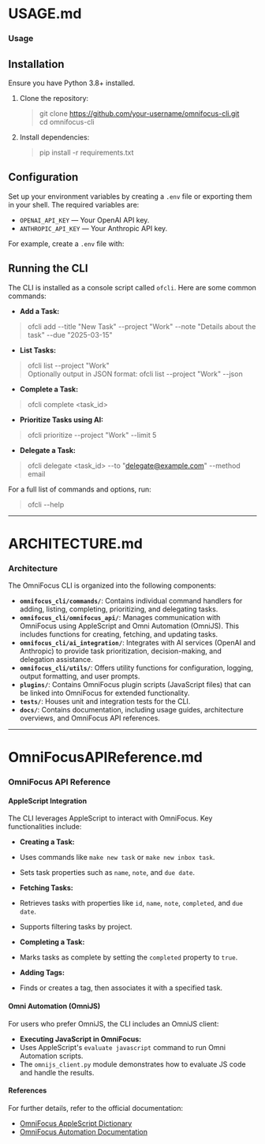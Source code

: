 # USAGE.md

### Usage

## Installation

Ensure you have Python 3.8+ installed.

1. Clone the repository:
   > git clone https://github.com/your-username/omnifocus-cli.git  
   > cd omnifocus-cli

2. Install dependencies:
   > pip install -r requirements.txt

## Configuration

Set up your environment variables by creating a `.env` file or exporting them in your shell. The required variables are:
- `OPENAI_API_KEY` — Your OpenAI API key.
- `ANTHROPIC_API_KEY` — Your Anthropic API key.

For example, create a `.env` file with:


## Running the CLI

The CLI is installed as a console script called `ofcli`. Here are some common commands:

- **Add a Task:**
> ofcli add --title "New Task" --project "Work" --note "Details about the task" --due "2025-03-15"

- **List Tasks:**
> ofcli list --project "Work"  
Optionally output in JSON format:
> ofcli list --project "Work" --json

- **Complete a Task:**
> ofcli complete <task_id>

- **Prioritize Tasks using AI:**
> ofcli prioritize --project "Work" --limit 5

- **Delegate a Task:**
> ofcli delegate <task_id> --to "delegate@example.com" --method email

For a full list of commands and options, run:
> ofcli --help

---

# ARCHITECTURE.md

### Architecture

The OmniFocus CLI is organized into the following components:

- **`omnifocus_cli/commands/`**: Contains individual command handlers for adding, listing, completing, prioritizing, and delegating tasks.
- **`omnifocus_cli/omnifocus_api/`**: Manages communication with OmniFocus using AppleScript and Omni Automation (OmniJS). This includes functions for creating, fetching, and updating tasks.
- **`omnifocus_cli/ai_integration/`**: Integrates with AI services (OpenAI and Anthropic) to provide task prioritization, decision-making, and delegation assistance.
- **`omnifocus_cli/utils/`**: Offers utility functions for configuration, logging, output formatting, and user prompts.
- **`plugins/`**: Contains OmniFocus plugin scripts (JavaScript files) that can be linked into OmniFocus for extended functionality.
- **`tests/`**: Houses unit and integration tests for the CLI.
- **`docs/`**: Contains documentation, including usage guides, architecture overviews, and OmniFocus API references.

---

# OmniFocusAPIReference.md

### OmniFocus API Reference

#### AppleScript Integration

The CLI leverages AppleScript to interact with OmniFocus. Key functionalities include:

- **Creating a Task:**
- Uses commands like `make new task` or `make new inbox task`.
- Sets task properties such as `name`, `note`, and `due date`.

- **Fetching Tasks:**
- Retrieves tasks with properties like `id`, `name`, `note`, `completed`, and `due date`.
- Supports filtering tasks by project.

- **Completing a Task:**
- Marks tasks as complete by setting the `completed` property to `true`.

- **Adding Tags:**
- Finds or creates a tag, then associates it with a specified task.

#### Omni Automation (OmniJS)

For users who prefer OmniJS, the CLI includes an OmniJS client:
- **Executing JavaScript in OmniFocus:**
- Uses AppleScript's `evaluate javascript` command to run Omni Automation scripts.
- The `omnijs_client.py` module demonstrates how to evaluate JS code and handle the results.

#### References

For further details, refer to the official documentation:
- [OmniFocus AppleScript Dictionary](https://support.omnigroup.com/documentation/omnifocus-applescript-dictionary/)
- [OmniFocus Automation Documentation](https://support.omnigroup.com/documentation/omnifocus-automation/)


